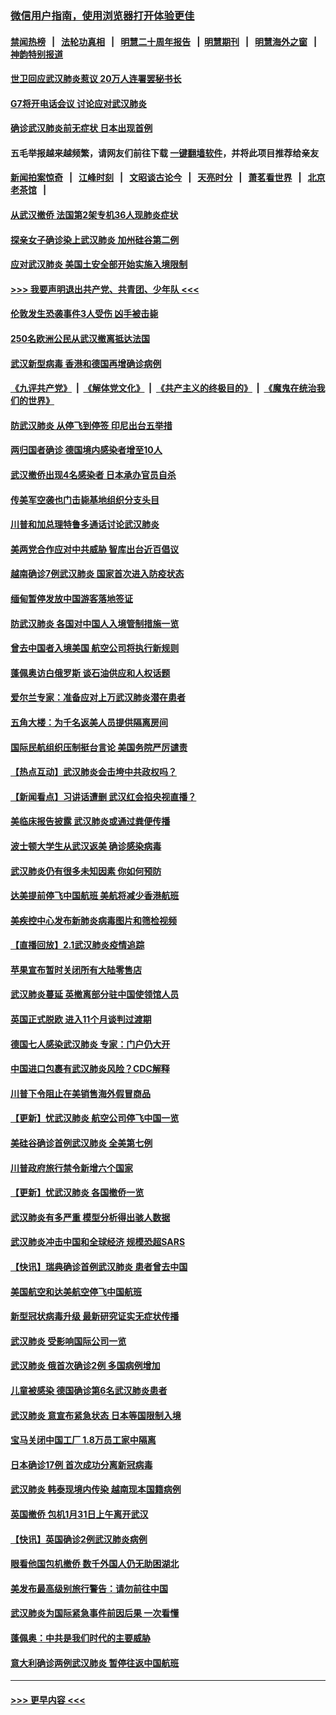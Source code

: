 ### [微信用户指南，使用浏览器打开体验更佳](https://github.com/gfw-breaker/banned-news1/blob/master/indexes/wechat-guide.md?t=0)
#### [禁闻热榜](热点新闻.md?t=0)  &nbsp;&nbsp;|&nbsp;&nbsp; [法轮功真相](https://github.com/gfw-breaker/truth/blob/master/README.md?t=0) &nbsp;&nbsp;|&nbsp;&nbsp; [明慧二十周年报告](https://github.com/gfw-breaker/mh-reports/blob/master/README.md?t=0) &nbsp;&nbsp;|&nbsp;&nbsp;[明慧期刊](https://github.com/gfw-breaker/mh-qikan) &nbsp;&nbsp;|&nbsp;&nbsp; [明慧海外之窗](https://github.com/gfw-breaker/mh-news/blob/master/README.md?t=0) &nbsp;&nbsp;|&nbsp;&nbsp; [神韵特别报道](https://github.com/gfw-breaker/mh-news/blob/master/shenyun.md?t=0)
#### [世卫回应武汉肺炎惹议 20万人连署罢秘书长](../pages/nsc418/n11841664.md?t=02032311) 
#### [G7将开电话会议 讨论应对武汉肺炎](../pages/nsc418/n11841658.md?t=02032311) 
#### [确诊武汉肺炎前无症状 日本出现首例](../pages/nsc418/n11841567.md?t=02032311) 
#### 五毛举报越来越频繁，请网友们前往下载 [一键翻墙软件](https://github.com/gfw-breaker/ssr-accounts)，并将此项目推荐给亲友
#### [新闻拍案惊奇](https://github.com/gfw-breaker/banned-news1/blob/master/pages/link4.md) &nbsp;&nbsp;|&nbsp;&nbsp; [江峰时刻](https://github.com/gfw-breaker/banned-news1/blob/master/pages/link4.md) &nbsp;&nbsp;|&nbsp;&nbsp; [文昭谈古论今](https://github.com/gfw-breaker/banned-news1/blob/master/pages/link4.md) &nbsp;&nbsp;|&nbsp;&nbsp; [天亮时分](https://github.com/gfw-breaker/banned-news1/blob/master/pages/link4.md) &nbsp;&nbsp;|&nbsp;&nbsp; [萧茗看世界](https://github.com/gfw-breaker/banned-news1/blob/master/pages/link4.md) &nbsp;&nbsp;|&nbsp;&nbsp; [北京老茶馆](https://github.com/gfw-breaker/banned-news1/blob/master/pages/link4.md) &nbsp;&nbsp;|&nbsp;&nbsp; 
#### [从武汉撤侨 法国第2架专机36人现肺炎症状](../pages/nsc418/n11841382.md?t=02032311) 
#### [探亲女子确诊染上武汉肺炎 加州硅谷第二例](../pages/nsc418/n11839784.md?t=02032311) 
#### [应对武汉肺炎 美国土安全部开始实施入境限制](../pages/nsc418/n11839729.md?t=02032311) 
#### [>>> 我要声明退出共产党、共青团、少年队 <<<](https://github.com/begood0513/goodnews/blob/master/quit/letter.md) 
#### [伦敦发生恐袭事件3人受伤 凶手被击毙](../pages/nsc418/n11839442.md?t=02032311) 
#### [250名欧洲公民从武汉撤离抵达法国](../pages/nsc418/n11839438.md?t=02032311) 
#### [武汉新型病毒 香港和德国再增确诊病例](../pages/nsc418/n11839381.md?t=02032311) 
#### [《九评共产党》](https://github.com/begood0513/9ping.md/blob/master/README.md) &nbsp;|&nbsp; [《解体党文化》](../../../../jtdwh.md/blob/master/README.md)  &nbsp;|&nbsp; [《共产主义的终极目的》](../../../../gczydzjmd.md/blob/master/README.md) &nbsp;|&nbsp; [《魔鬼在统治我们的世界》](../../../../mgztzwmdsj.md/blob/master/README.md) 
#### [防武汉肺炎 从停飞到停签 印尼出台五举措](../pages/nsc418/n11839282.md?t=02032311) 
#### [两归国者确诊 德国境内感染者增至10人](../pages/nsc418/n11839164.md?t=02032311) 
#### [武汉撤侨出现4名感染者 日本承办官员自杀](../pages/nsc418/n11839044.md?t=02032311) 
#### [传美军空袭也门击毙基地组织分支头目](../pages/nsc418/n11839210.md?t=02032311) 
#### [川普和加总理特鲁多通话讨论武汉肺炎](../pages/nsc418/n11839128.md?t=02032311) 
#### [美两党合作应对中共威胁 智库出台近百倡议](../pages/nsc418/n11838437.md?t=02032311) 
#### [越南确诊7例武汉肺炎 国家首次进入防疫状态](../pages/nsc418/n11838860.md?t=02032311) 
#### [缅甸暂停发放中国游客落地签证](../pages/nsc418/n11838730.md?t=02032311) 
#### [防武汉肺炎 各国对中国人入境管制措施一览](../pages/nsc418/n11838726.md?t=02032311) 
#### [曾去中国者入境美国 航空公司将执行新规则](../pages/nsc418/n11838375.md?t=02032311) 
#### [蓬佩奥访白俄罗斯 谈石油供应和人权话题](../pages/nsc418/n11838242.md?t=02032311) 
#### [爱尔兰专家：准备应对上万武汉肺炎潜在患者](../pages/nsc418/n11837978.md?t=02032311) 
#### [五角大楼：为千名返美人员提供隔离房间](../pages/nsc418/n11837831.md?t=02032311) 
#### [国际民航组织压制挺台言论 美国务院严厉谴责](../pages/nsc418/n11837791.md?t=02032311) 
#### [【热点互动】武汉肺炎会击垮中共政权吗？](../pages/nsc418/n11837779.md?t=02032311) 
#### [【新闻看点】习讲话遭删 武汉红会掐央视直播？](../pages/nsc418/n11837573.md?t=02032311) 
#### [美临床报告披露 武汉肺炎或通过粪便传播](../pages/nsc418/n11837626.md?t=02032311) 
#### [波士顿大学生从武汉返美 确诊感染病毒](../pages/nsc418/n11837580.md?t=02032311) 
#### [武汉肺炎仍有很多未知因素 你如何预防](../pages/nsc418/n11837666.md?t=02032311) 
#### [达美提前停飞中国航班 美航将减少香港航班](../pages/nsc418/n11837649.md?t=02032311) 
#### [美疾控中心发布新肺炎病毒图片和筛检视频](../pages/nsc418/n11837491.md?t=02032311) 
#### [【直播回放】2.1武汉肺炎疫情追踪](../pages/nsc418/n11837232.md?t=02032311) 
#### [苹果宣布暂时关闭所有大陆零售店](../pages/nsc418/n11837097.md?t=02032311) 
#### [武汉肺炎蔓延 英撤离部分驻中国使领馆人员](../pages/nsc418/n11837061.md?t=02032311) 
#### [英国正式脱欧 进入11个月谈判过渡期](../pages/nsc418/n11836911.md?t=02032311) 
#### [德国七人感染武汉肺炎 专家：门户仍大开](../pages/nsc418/n11836344.md?t=02032311) 
#### [中国进口包裹有武汉肺炎风险？CDC解释](../pages/nsc418/n11836321.md?t=02032311) 
#### [川普下令阻止在美销售海外假冒商品](../pages/nsc418/n11836261.md?t=02032311) 
#### [【更新】忧武汉肺炎 航空公司停飞中国一览](../pages/nsc418/n11835931.md?t=02032311) 
#### [美硅谷确诊首例武汉肺炎 全美第七例](../pages/nsc418/n11836093.md?t=02032311) 
#### [川普政府旅行禁令新增六个国家](../pages/nsc418/n11836083.md?t=02032311) 
#### [【更新】忧武汉肺炎 各国撤侨一览](../pages/nsc418/n11835673.md?t=02032311) 
#### [武汉肺炎有多严重 模型分析得出骇人数据](../pages/nsc418/n11835829.md?t=02032311) 
#### [武汉肺炎冲击中国和全球经济 规模恐超SARS](../pages/nsc418/n11835652.md?t=02032311) 
#### [【快讯】瑞典确诊首例武汉肺炎 患者曾去中国](../pages/nsc418/n11835675.md?t=02032311) 
#### [美国航空和达美航空停飞中国航班](../pages/nsc418/n11835567.md?t=02032311) 
#### [新型冠状病毒升级 最新研究证实无症状传播](../pages/nsc418/n11835589.md?t=02032311) 
#### [武汉肺炎 受影响国际公司一览](../pages/nsc418/n11835538.md?t=02032311) 
#### [武汉肺炎 俄首次确诊2例 多国病例增加](../pages/nsc418/n11835295.md?t=02032311) 
#### [儿童被感染 德国确诊第6名武汉肺炎患者](../pages/nsc418/n11835338.md?t=02032311) 
#### [武汉肺炎 意宣布紧急状态 日本等国限制入境](../pages/nsc418/n11835062.md?t=02032311) 
#### [宝马关闭中国工厂 1.8万员工家中隔离](../pages/nsc418/n11835128.md?t=02032311) 
#### [日本确诊17例 首次成功分离新冠病毒](../pages/nsc418/n11834975.md?t=02032311) 
#### [武汉肺炎 韩泰现境内传染 越南现本国籍病例](../pages/nsc418/n11834857.md?t=02032311) 
#### [英国撤侨 包机1月31日上午离开武汉](../pages/nsc418/n11834808.md?t=02032311) 
#### [【快讯】英国确诊2例武汉肺炎病例](../pages/nsc418/n11834824.md?t=02032311) 
#### [眼看他国包机撤侨 数千外国人仍无助困湖北](../pages/nsc418/n11834010.md?t=02032311) 
#### [美发布最高级别旅行警告：请勿前往中国](../pages/nsc418/n11834038.md?t=02032311) 
#### [武汉肺炎为国际紧急事件前因后果 一次看懂](../pages/nsc418/n11833893.md?t=02032311) 
#### [蓬佩奥：中共是我们时代的主要威胁](../pages/nsc418/n11833434.md?t=02032311) 
#### [意大利确诊两例武汉肺炎 暂停往返中国航班](../pages/nsc418/n11833483.md?t=02032311) 

----
#### [ >>> 更早内容 <<< ](../indexes/nsc418-earlier.md)
